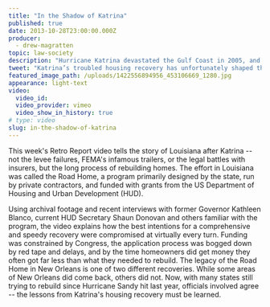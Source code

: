 ```yaml
---
title: "In the Shadow of Katrina"
published: true
date: 2013-10-28T23:00:00.000Z
producer:
  - drew-magratten
topic: law-society
description: "Hurricane Katrina devastated the Gulf Coast in 2005, and Louisiana’s troubled housing recovery has shaped the response to every major disaster since, including Hurricane Sandy."
tweet: "Katrina’s troubled housing recovery has unfortunately shaped the response to major disasters since:"
featured_image_path: /uploads/1422556894956_453106669_1280.jpg
appearance: light-text
video:
  video_id:
  video_provider: vimeo
  video_show_in_history: true
# type: video
slug: in-the-shadow-of-katrina
---
```


This week's Retro Report video tells the story of Louisiana after Katrina -- not the levee failures, FEMA's infamous trailers, or the legal battles with insurers, but the long process of rebuilding homes. The effort in Louisiana was called the Road Home, a program primarily designed by the state, run by private contractors, and funded with grants from the US Department of Housing and Urban Development (HUD).

Using archival footage and recent interviews with former Governor Kathleen Blanco, current HUD Secretary Shaun Donovan and others familiar with the program, the video explains how the best intentions for a comprehensive and speedy recovery were compromised at virtually every turn. Funding was constrained by Congress, the application process was bogged down by red tape and delays, and by the time homeowners did get money they often got far less than what they needed to rebuild. The legacy of the Road Home in New Orleans is one of two different recoveries. While some areas of New Orleans did come back, others did not. Now, with many states still trying to rebuild since Hurricane Sandy hit last year, officials involved agree -- the lessons from Katrina's housing recovery must be learned.

